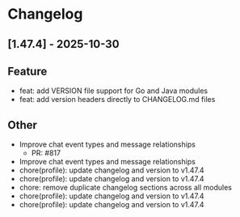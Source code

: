 # Changelog

## [1.47.4] - 2025-10-30

## Feature

- feat: add VERSION file support for Go and Java modules
- feat: add version headers directly to CHANGELOG.md files

## Other

- Improve chat event types and message relationships
   - PR: #817
- Improve chat event types and message relationships
- chore(profile): update changelog and version to v1.47.4
- chore(profile): update changelog and version to v1.47.4
- chore: remove duplicate changelog sections across all modules
- chore(profile): update changelog and version to v1.47.4
- chore(profile): update changelog and version to v1.47.4

